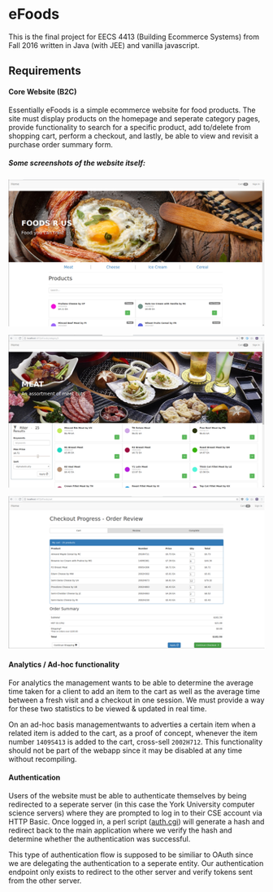 # eFoods
This is the final project for EECS 4413 (Building Ecommerce Systems) from Fall 2016 written in Java (with JEE) and vanilla javascript.

## Requirements

#### Core Website (B2C)

Essentially eFoods is a simple ecommerce website for food products. The site must display products on the homepage and seperate
category pages, provide functionality to search for a specific product, add to/delete from shopping cart, perform a checkout, and 
lastly, be able to view and revisit a purchase order summary form.

##### Some screenshots of the website itself:

![home](screenshots/home.png "homepage")

![category](screenshots/category.png "category")

![cart](screenshots/cart.png "cart")

#### Analytics / Ad-hoc functionality

For analytics the management wants to be able to determine the average time taken for a client to add an item to the cart
as well as the average time between a fresh visit and a checkout in one session. We must provide a way for these two
statistics to be viewed & updated in real time.

On an ad-hoc basis managementwants to adverties a certain item when a related item is added to the cart, as a proof of concept,
whenever the item number `1409S413` is added to the cart, cross-sell `2002H712`. This functionality should not be
part of the webapp since it may be disabled at any time without recompiling.

#### Authentication

Users of the website must be able to authenticate themselves by being redirected to a seperate server 
(in this case the York University computer science servers) where they are prompted to log in to their CSE account via
HTTP Basic. Once logged in, a perl script ([auth.cgi](auth/auth.cgi)) will generate a hash and redirect back to
the main application where we verify the hash and determine whether the authentication was successful. 

This type of authentication flow is supposed to be similiar to OAuth since we are delegating the authentication
to a seperate entity. Our authentication endpoint only exists to redirect to the other server and verify tokens sent from
the other server.
